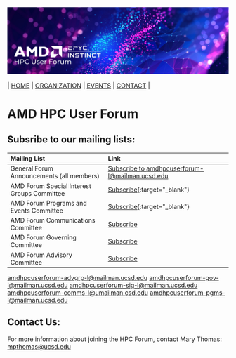 <img src="images/Smaller-AMDHPCUserTraining_header.png" alt="Comet Rack View" width="700px" />


| [HOME](https://amdhpcuserforum.github.io) | [ORGANIZATION](https://amdhpcuserforum.github.io/organization) | [EVENTS](https://amdhpcuserforum.github.io/events) | [CONTACT](https://amdhpcuserforum.github.io/contact) |


# AMD HPC User Forum 

## Subsribe to our mailing lists:

| **Mailing List** |  **Link** |
| :----- | :----- |
| General Forum Announcements (all members) | [Subscribe to amdhpcuserforum-l@mailman.ucsd.edu](https://mailman.ucsd.edu/mailman/listinfo/amdhpcuserforum-l) |
| AMD Forum Special Interest Groups Committee | [Subscribe](https://mailman.ucsd.edu/mailman/listinfo/amdhpcuserforum-sig-l){:target="_blank"} |
| AMD Forum Programs and Events Committee | [Subscribe](https://mailman.ucsd.edu/mailman/listinfo/amdhpcuserforum-pgms-l){:target="_blank"} |
| AMD Forum Communications Committee | [Subscribe](https://mailman.ucsd.edu/mailman/listinfo/amdhpcuserforum-comms-l) |
| AMD Forum Governing Committee | [Subscribe](https://mailman.ucsd.edu/mailman/listinfo/amdhpcuserforum-gov-l) |
| AMD Forum Advisory Committee | [Subscribe](https://mailman.ucsd.edu/mailman/listinfo/amdhpcuserforum-advgrp-l) |



amdhpcuserforum-advgrp-l@mailman.ucsd.edu
amdhpcuserforum-gov-l@mailman.ucsd.edu
amdhpcuserforum-sig-l@mailman.ucsd.edu
amdhpcuserforum-comms-l@umailman.csd.edu
amdhpcuserforum-pgms-l@mailman.ucsd.edu

## Contact Us:

For more information about joining the HPC Forum, contact Mary Thomas: mpthomas@ucsd.edu
